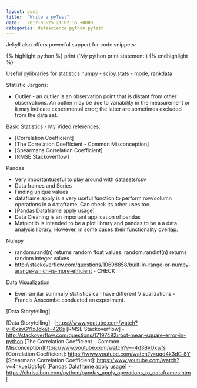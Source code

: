 ```yaml
---
layout: post
title:  "Write a pyTest"
date:   2017-03-25 21:02:35 +0000
categories: datascience python pytest
---
```


Jekyll also offers powerful support for code snippets:

{% highlight python %}
print ('My python print statement')
{% endhighlight %}

Useful pylibraries for statistics
numpy - 
scipy.stats - mode, rankdata


Statistic Jargons:
- Outlier - an outlier is an observation point that is distant from other observations. An outlier may be due to variability in the measurement or it may indicate experimental error; the latter are sometimes excluded from the data set.

Basic Statistics - My Video references:
- [Correlation Coefficient]
- [The Correlation Coefficient - Common Misconception]
- [Spearmans Correlation Coefficient]
- [RMSE Stackoverflow]

Pandas
- Very importantuseful to play around with datasets/csv
- Data frames and Series
- Finding unique values
- dataframe apply is a very useful function to perform row/column operations in a dataframe. Can check its other uses too.
- [Pandas Dataframe apply usage]
- Data Cleaning is an important application of pandas
- Matplotlib is intended to be a plot library and pandas to be a a data analysis library. However, in some cases their functionality overlap.


Numpy
- random.rand(n) returns random float values. random.randint(n) returns random integer values
- http://stackoverflow.com/questions/10698858/built-in-range-or-numpy-arange-which-is-more-efficient - CHECK

Data Visualization
- Even similar summary statistics can have different Visualizations - Francis Anscombe conducted an experiment.


[Data Storytelling]


[Data Storytelling] - https://www.youtube.com/watch?v=6xsvGYIxJok&t=426s
[RMSE Stackoverflow] - http://stackoverflow.com/questions/17197492/root-mean-square-error-in-python
[The Correlation Coefficient - Common Misconception]https://www.youtube.com/watch?v=-4d3BvUxwfs
[Correlation Coefficient]: https://www.youtube.com/watch?v=ugd4k3dC_8Y
[Spearmans Correlation Coefficient]: https://www.youtube.com/watch?v=4nkueUds1g0
[Pandas Dataframe apply usage] - https://chrisalbon.com/python/pandas_apply_operations_to_dataframes.html

